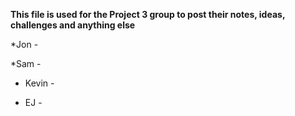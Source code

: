 **This file is used for the Project 3 group to post their notes, ideas,
challenges and anything else**

*Jon -

*Sam -

* Kevin -

* EJ - 
